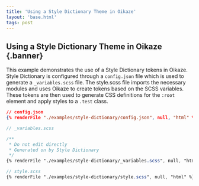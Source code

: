 ```yaml
---
title: 'Using a Style Dictionary Theme in Oikaze'
layout: 'base.html'
tags: post
---
```


## Using a Style Dictionary Theme in Oikaze {.banner}

This example demonstrates the use of a Style Dictionary tokens in Oikaze. Style Dictionary is configured through a `config.json` file which is used to generate a `_variables.scss` file. The style.scss file imports the necessary modules and uses Oikaze to create tokens based on the SCSS variables. These tokens are then used to generate CSS definitions for the `:root` element and apply styles to a `.test` class.

```json
// config.json
{% renderFile "./examples/style-dictionary/config.json", null, "html" %}
```

```scss
// _variables.scss

/**
 * Do not edit directly
 * Generated on by Style Dictionary
 */
{% renderFile "./examples/style-dictionary/_variables.scss", null, "html" %}
```

```scss
// style.scss
{% renderFile "./examples/style-dictionary/style.scss", null, "html" %}
```
